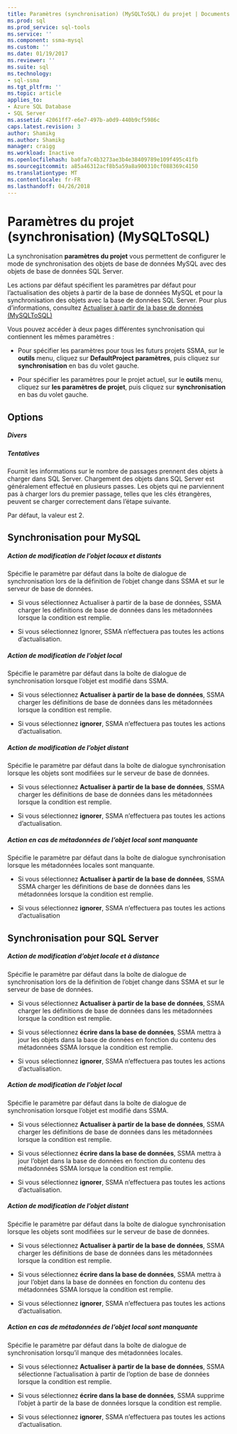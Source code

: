 ```yaml
---
title: Paramètres (synchronisation) (MySQLToSQL) du projet | Documents Microsoft
ms.prod: sql
ms.prod_service: sql-tools
ms.service: ''
ms.component: ssma-mysql
ms.custom: ''
ms.date: 01/19/2017
ms.reviewer: ''
ms.suite: sql
ms.technology:
- sql-ssma
ms.tgt_pltfrm: ''
ms.topic: article
applies_to:
- Azure SQL Database
- SQL Server
ms.assetid: 42061ff7-e6e7-497b-a0d9-440b9cf5986c
caps.latest.revision: 3
author: Shamikg
ms.author: Shamikg
manager: craigg
ms.workload: Inactive
ms.openlocfilehash: ba0fa7c4b3273ae3b4e38409789e109f495c41fb
ms.sourcegitcommit: a85a46312acf8b5a59a8a900310cf088369c4150
ms.translationtype: MT
ms.contentlocale: fr-FR
ms.lasthandoff: 04/26/2018
---
```

# <a name="project-settings-synchronization-mysqltosql"></a>Paramètres du projet (synchronisation) (MySQLToSQL)
La synchronisation **paramètres du projet** vous permettent de configurer le mode de synchronisation des objets de base de données MySQL avec des objets de base de données SQL Server.  
  
Les actions par défaut spécifient les paramètres par défaut pour l’actualisation des objets à partir de la base de données MySQL et pour la synchronisation des objets avec la base de données SQL Server. Pour plus d’informations, consultez [Actualiser à partir de la base de données &#40;MySQLToSQL&#41;](../../ssma/mysql/refresh-from-database-mysqltosql.md)  
  
Vous pouvez accéder à deux pages différentes synchronisation qui contiennent les mêmes paramètres :  
  
-   Pour spécifier les paramètres pour tous les futurs projets SSMA, sur le **outils** menu, cliquez sur **DefaultProject paramètres**, puis cliquez sur **synchronisation** en bas du volet gauche.  
  
-   Pour spécifier les paramètres pour le projet actuel, sur le **outils** menu, cliquez sur **les paramètres de projet**, puis cliquez sur **synchronisation** en bas du volet gauche.  
  
## <a name="options"></a>Options  
  
##### <a name="misc"></a>Divers  
  
##### <a name="attempts"></a>Tentatives  
Fournit les informations sur le nombre de passages prennent des objets à charger dans SQL Server. Chargement des objets dans SQL Server est généralement effectué en plusieurs passes. Les objets qui ne parviennent pas à charger lors du premier passage, telles que les clés étrangères, peuvent se charger correctement dans l’étape suivante.  
  
Par défaut, la valeur est 2.  
  
## <a name="synchronization-for-mysql"></a>Synchronisation pour MySQL  
  
##### <a name="action-on-local-and-remote-object-change"></a>Action de modification de l’objet locaux et distants  
Spécifie le paramètre par défaut dans la boîte de dialogue de synchronisation lors de la définition de l’objet change dans SSMA et sur le serveur de base de données.  
  
-   Si vous sélectionnez Actualiser à partir de la base de données, SSMA charger les définitions de base de données dans les métadonnées lorsque la condition est remplie.  
  
-   Si vous sélectionnez Ignorer, SSMA n’effectuera pas toutes les actions d’actualisation.  
  
##### <a name="action-on-local-object-change"></a>Action de modification de l’objet local  
Spécifie le paramètre par défaut dans la boîte de dialogue de synchronisation lorsque l’objet est modifié dans SSMA.  
  
-   Si vous sélectionnez **Actualiser à partir de la base de données**, SSMA charger les définitions de base de données dans les métadonnées lorsque la condition est remplie.  
  
-   Si vous sélectionnez **ignorer**, SSMA n’effectuera pas toutes les actions d’actualisation.  
  
##### <a name="action-on-remote-object-change"></a>Action de modification de l’objet distant  
Spécifie le paramètre par défaut dans la boîte de dialogue synchronisation lorsque les objets sont modifiées sur le serveur de base de données.  
  
-   Si vous sélectionnez **Actualiser à partir de la base de données**, SSMA charger les définitions de base de données dans les métadonnées lorsque la condition est remplie.  
  
-   Si vous sélectionnez **ignorer**, SSMA n’effectuera pas toutes les actions d’actualisation.  
  
##### <a name="action-when-local-object-metadata-is-missing"></a>Action en cas de métadonnées de l’objet local sont manquante  
Spécifie le paramètre par défaut dans la boîte de dialogue synchronisation lorsque les métadonnées locales sont manquante.  
  
-   Si vous sélectionnez **Actualiser à partir de la base de données**, SSMA SSMA charger les définitions de base de données dans les métadonnées lorsque la condition est remplie.  
  
-   Si vous sélectionnez **ignorer**, SSMA n’effectuera pas toutes les actions d’actualisation  
  
## <a name="synchronization-for-sql-server"></a>Synchronisation pour SQL Server  
  
##### <a name="action-on-local-and-remote-object-change"></a>Action de modification d’objet locale et à distance  
Spécifie le paramètre par défaut dans la boîte de dialogue de synchronisation lors de la définition de l’objet change dans SSMA et sur le serveur de base de données.  
  
-   Si vous sélectionnez **Actualiser à partir de la base de données**, SSMA charger les définitions de base de données dans les métadonnées lorsque la condition est remplie.  
  
-   Si vous sélectionnez **écrire dans la base de données**, SSMA mettra à jour les objets dans la base de données en fonction du contenu des métadonnées SSMA lorsque la condition est remplie.  
  
-   Si vous sélectionnez **ignorer**, SSMA n’effectuera pas toutes les actions d’actualisation.  
  
##### <a name="action-on-local-object-change"></a>Action de modification de l’objet local  
Spécifie le paramètre par défaut dans la boîte de dialogue de synchronisation lorsque l’objet est modifié dans SSMA.  
  
-   Si vous sélectionnez **Actualiser à partir de la base de données**, SSMA charger les définitions de base de données dans les métadonnées lorsque la condition est remplie.  
  
-   Si vous sélectionnez **écrire dans la base de données**, SSMA mettra à jour l’objet dans la base de données en fonction du contenu des métadonnées SSMA lorsque la condition est remplie.  
  
-   Si vous sélectionnez **ignorer**, SSMA n’effectuera pas toutes les actions d’actualisation.  
  
##### <a name="action-on-remote-object-change"></a>Action de modification de l’objet distant  
Spécifie le paramètre par défaut dans la boîte de dialogue synchronisation lorsque les objets sont modifiées sur le serveur de base de données.  
  
-   Si vous sélectionnez **Actualiser à partir de la base de données**, SSMA charger les définitions de base de données dans les métadonnées lorsque la condition est remplie.  
  
-   Si vous sélectionnez **écrire dans la base de données**, SSMA mettra à jour l’objet dans la base de données en fonction du contenu des métadonnées SSMA lorsque la condition est remplie.  
  
-   Si vous sélectionnez **ignorer**, SSMA n’effectuera pas toutes les actions d’actualisation.  
  
##### <a name="action-when-local-object-metadata-is-missing"></a>Action en cas de métadonnées de l’objet local sont manquante  
Spécifie le paramètre par défaut dans la boîte de dialogue de synchronisation lorsqu’il manque des métadonnées locales.  
  
-   Si vous sélectionnez **Actualiser à partir de la base de données**, SSMA sélectionne l’actualisation à partir de l’option de base de données lorsque la condition est remplie.  
  
-   Si vous sélectionnez **écrire dans la base de données**, SSMA supprime l’objet à partir de la base de données lorsque la condition est remplie.  
  
-   Si vous sélectionnez **ignorer**, SSMA n’effectuera pas toutes les actions d’actualisation.  
  

